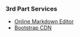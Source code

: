 ### 3rd Part Services

 - [Online Markdown Editor](https://stackedit.io/app)
 - [Bootstrap CDN](bootstrapcdn.com) 
